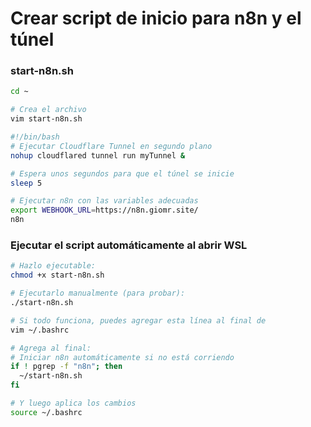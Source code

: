 # Crear script de inicio para n8n y el túnel

### start-n8n.sh

```sh
cd ~

# Crea el archivo
vim start-n8n.sh
```

```sh
#!/bin/bash
# Ejecutar Cloudflare Tunnel en segundo plano
nohup cloudflared tunnel run myTunnel &

# Espera unos segundos para que el túnel se inicie
sleep 5

# Ejecutar n8n con las variables adecuadas
export WEBHOOK_URL=https://n8n.giomr.site/
n8n
```

### Ejecutar el script automáticamente al abrir WSL

```sh
# Hazlo ejecutable:
chmod +x start-n8n.sh

# Ejecutarlo manualmente (para probar):
./start-n8n.sh

# Si todo funciona, puedes agregar esta línea al final de
vim ~/.bashrc

# Agrega al final:
# Iniciar n8n automáticamente si no está corriendo
if ! pgrep -f "n8n"; then
  ~/start-n8n.sh
fi

# Y luego aplica los cambios
source ~/.bashrc
```
